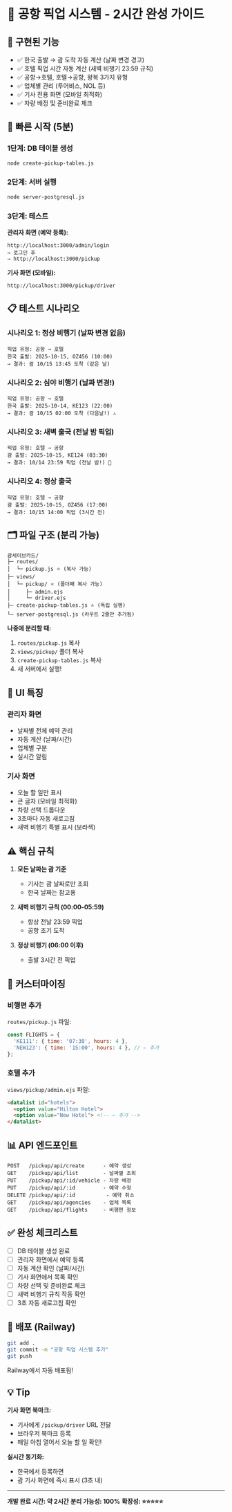 # 🚗 공항 픽업 시스템 - 2시간 완성 가이드

## 🎯 구현된 기능
- ✅ 한국 출발 → 괌 도착 자동 계산 (날짜 변경 경고)
- ✅ 호텔 픽업 시간 자동 계산 (새벽 비행기 23:59 규칙)
- ✅ 공항→호텔, 호텔→공항, 왕복 3가지 유형
- ✅ 업체별 관리 (투어비스, NOL 등)
- ✅ 기사 전용 화면 (모바일 최적화)
- ✅ 차량 배정 및 준비완료 체크

## 🚀 빠른 시작 (5분)

### 1단계: DB 테이블 생성
```bash
node create-pickup-tables.js
```

### 2단계: 서버 실행
```bash
node server-postgresql.js
```

### 3단계: 테스트

**관리자 화면 (예약 등록):**
```
http://localhost:3000/admin/login
→ 로그인 후
→ http://localhost:3000/pickup
```

**기사 화면 (모바일):**
```
http://localhost:3000/pickup/driver
```

## 📋 테스트 시나리오

### 시나리오 1: 정상 비행기 (날짜 변경 없음)
```
픽업 유형: 공항 → 호텔
한국 출발: 2025-10-15, OZ456 (10:00)
→ 결과: 괌 10/15 13:45 도착 (같은 날)
```

### 시나리오 2: 심야 비행기 (날짜 변경!)
```
픽업 유형: 공항 → 호텔
한국 출발: 2025-10-14, KE123 (22:00)
→ 결과: 괌 10/15 02:00 도착 (다음날!) ⚠️
```

### 시나리오 3: 새벽 출국 (전날 밤 픽업)
```
픽업 유형: 호텔 → 공항
괌 출발: 2025-10-15, KE124 (03:30)
→ 결과: 10/14 23:59 픽업 (전날 밤!) 🌙
```

### 시나리오 4: 정상 출국
```
픽업 유형: 호텔 → 공항
괌 출발: 2025-10-15, OZ456 (17:00)
→ 결과: 10/15 14:00 픽업 (3시간 전)
```

## 🗂️ 파일 구조 (분리 가능)

```
괌세이브카드/
├─ routes/
│  └─ pickup.js ⭐ (복사 가능)
├─ views/
│  └─ pickup/ ⭐ (폴더째 복사 가능)
│     ├─ admin.ejs
│     └─ driver.ejs
├─ create-pickup-tables.js ⭐ (독립 실행)
└─ server-postgresql.js (라우트 2줄만 추가됨)
```

**나중에 분리할 때:**
1. `routes/pickup.js` 복사
2. `views/pickup/` 폴더 복사
3. `create-pickup-tables.js` 복사
4. 새 서버에서 실행!

## 🎨 UI 특징

### 관리자 화면
- 날짜별 전체 예약 관리
- 자동 계산 (날짜/시간)
- 업체별 구분
- 실시간 알림

### 기사 화면
- 오늘 할 일만 표시
- 큰 글자 (모바일 최적화)
- 차량 선택 드롭다운
- 3초마다 자동 새로고침
- 새벽 비행기 특별 표시 (보라색)

## ⚠️ 핵심 규칙

1. **모든 날짜는 괌 기준**
   - 기사는 괌 날짜로만 조회
   - 한국 날짜는 참고용

2. **새벽 비행기 규칙 (00:00-05:59)**
   - 항상 전날 23:59 픽업
   - 공항 조기 도착

3. **정상 비행기 (06:00 이후)**
   - 출발 3시간 전 픽업

## 🔧 커스터마이징

### 비행편 추가
`routes/pickup.js` 파일:
```javascript
const FLIGHTS = {
  'KE111': { time: '07:30', hours: 4 },
  'NEW123': { time: '15:00', hours: 4 }, // ← 추가
};
```

### 호텔 추가
`views/pickup/admin.ejs` 파일:
```html
<datalist id="hotels">
  <option value="Hilton Hotel">
  <option value="New Hotel"> <!-- ← 추가 -->
</datalist>
```

## 📊 API 엔드포인트

```
POST   /pickup/api/create      - 예약 생성
GET    /pickup/api/list        - 날짜별 조회
PUT    /pickup/api/:id/vehicle - 차량 배정
PUT    /pickup/api/:id         - 예약 수정
DELETE /pickup/api/:id          - 예약 취소
GET    /pickup/api/agencies    - 업체 목록
GET    /pickup/api/flights     - 비행편 정보
```

## ✅ 완성 체크리스트

- [ ] DB 테이블 생성 완료
- [ ] 관리자 화면에서 예약 등록
- [ ] 자동 계산 확인 (날짜/시간)
- [ ] 기사 화면에서 목록 확인
- [ ] 차량 선택 및 준비완료 체크
- [ ] 새벽 비행기 규칙 작동 확인
- [ ] 3초 자동 새로고침 확인

## 🚀 배포 (Railway)

```bash
git add .
git commit -m "공항 픽업 시스템 추가"
git push
```

Railway에서 자동 배포됨!

## 💡 Tip

**기사 화면 북마크:**
- 기사에게 `/pickup/driver` URL 전달
- 브라우저 북마크 등록
- 매일 아침 열어서 오늘 할 일 확인!

**실시간 동기화:**
- 한국에서 등록하면
- 괌 기사 화면에 즉시 표시 (3초 내)

---

**개발 완료 시간: 약 2시간**
**분리 가능성: 100%**
**확장성: ⭐⭐⭐⭐⭐**
